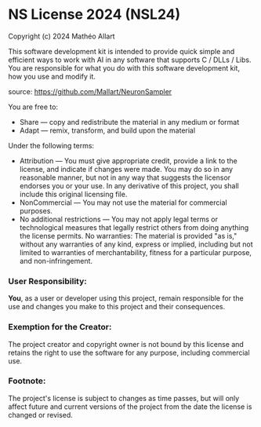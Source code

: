 # NS License 2024 (NSL24)

Copyright (c) 2024 Mathéo Allart

This software development kit is intended to provide quick simple and efficient ways to work with AI in any software that supports C / DLLs / Libs.
You are responsible for what you do with this software development kit, how you use and modify it.

source:
https://github.com/Mallart/NeuronSampler

You are free to:

- Share — copy and redistribute the material in any medium or format
- Adapt — remix, transform, and build upon the material

Under the following terms:

- Attribution — You must give appropriate credit, provide a link to the license, 
    and indicate if changes were made. You may do so in any reasonable manner, but not in any way that suggests the licensor endorses you or your use.
  In any derivative of this project, you shall include this original licensing file.
- NonCommercial — You may not use the material for commercial purposes.
- No additional restrictions — You may not apply legal terms or technological measures that legally restrict others from doing anything the license permits.
No warranties: The material is provided "as is," without any warranties of any kind, express or implied, including but not limited to warranties of merchantability, fitness for a particular purpose, and non-infringement.
### User Responsibility:

**You**, as a user or developer using this project, remain responsible for the use and changes you make to this project and their consequences.

### Exemption for the Creator:

The project creator and copyright owner is not bound by this license and retains the right to use the software for any purpose, including commercial use.<br>
### Footnote:
The project's license is subject to changes as time passes, but will only affect future and current versions of the project from the date the license is changed or revised.
